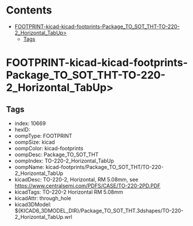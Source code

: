 



Contents
========

* [FOOTPRINT-kicad-kicad-footprints-Package_TO_SOT_THT-TO-220-2_Horizontal_TabUp>](#footprint-kicad-kicad-footprints-package_to_sot_tht-to-220-2_horizontal_tabup)
	* [Tags](#tags)

# FOOTPRINT-kicad-kicad-footprints-Package_TO_SOT_THT-TO-220-2_Horizontal_TabUp>

## Tags

- index: 10669
- hexID: 
- oompType: FOOTPRINT
- oompSize: kicad
- oompColor: kicad-footprints
- oompDesc: Package_TO_SOT_THT
- oompIndex: TO-220-2_Horizontal_TabUp
- oompName: kicad-footprints/Package_TO_SOT_THT/TO-220-2_Horizontal_TabUp
- kicadDesc: TO-220-2, Horizontal, RM 5.08mm, see https://www.centralsemi.com/PDFS/CASE/TO-220-2PD.PDF
- kicadTags: TO-220-2 Horizontal RM 5.08mm
- kicadAttr: through_hole
- kicad3DModel: ${KICAD6_3DMODEL_DIR}/Package_TO_SOT_THT.3dshapes/TO-220-2_Horizontal_TabUp.wrl
